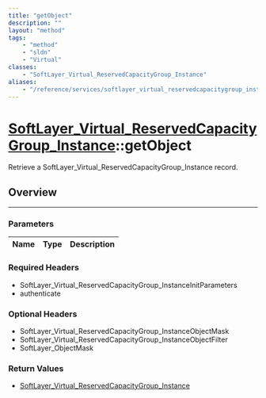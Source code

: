 ```yaml
---
title: "getObject"
description: ""
layout: "method"
tags:
    - "method"
    - "sldn"
    - "Virtual"
classes:
    - "SoftLayer_Virtual_ReservedCapacityGroup_Instance"
aliases:
    - "/reference/services/softlayer_virtual_reservedcapacitygroup_instance/getObject"
---
```

# [SoftLayer_Virtual_ReservedCapacityGroup_Instance](/reference/services/SoftLayer_Virtual_ReservedCapacityGroup_Instance)::getObject


Retrieve a SoftLayer_Virtual_ReservedCapacityGroup_Instance record.


## Overview 


-----

### Parameters 
|Name | Type | Description |
| --- | --- | --- |


### Required Headers
* SoftLayer_Virtual_ReservedCapacityGroup_InstanceInitParameters
* authenticate


### Optional Headers
* SoftLayer_Virtual_ReservedCapacityGroup_InstanceObjectMask
* SoftLayer_Virtual_ReservedCapacityGroup_InstanceObjectFilter
* SoftLayer_ObjectMask

### Return Values
* <a href='/reference/datatypes/SoftLayer_Virtual_ReservedCapacityGroup_Instance'>SoftLayer_Virtual_ReservedCapacityGroup_Instance </a>




